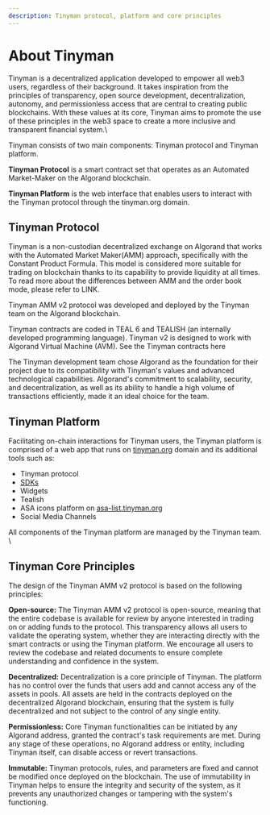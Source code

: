 ```yaml
---
description: Tinyman protocol, platform and core principles
---
```


# About Tinyman

Tinyman is a decentralized application developed to empower all web3 users, regardless of their background. It takes inspiration from the principles of transparency, open source development, decentralization, autonomy, and permissionless access that are central to creating public blockchains. With these values at its core, Tinyman aims to promote the use of these principles in the web3 space to create a more inclusive and transparent financial system.\


Tinyman consists of two main components: Tinyman protocol and Tinyman platform.&#x20;

**Tinyman Protocol** is a smart contract set that operates as an Automated Market-Maker on the Algorand blockchain.&#x20;

**Tinyman Platform** is the web interface that enables users to interact with the Tinyman protocol through the tinyman.org domain.&#x20;

## Tinyman Protocol

Tinyman is a non-custodian decentralized exchange on Algorand that works with the Automated Market Maker(AMM) approach, specifically with the Constant Product Formula. This model is considered more suitable for trading on blockchain thanks to its capability to provide liquidity at all times. To read more about the differences between AMM and the order book mode, please refer to LINK.

Tinyman AMM v2 protocol was developed and deployed by the Tinyman team on the Algorand blockchain.

Tinyman contracts are coded in TEAL 6 and TEALISH (an internally developed programming language). Tinyman v2 is designed to work with Algorand Virtual Machine (AVM). See the Tinyman contracts here

The Tinyman development team chose Algorand as the foundation for their project due to its compatibility with Tinyman's values and advanced technological capabilities. Algorand's commitment to scalability, security, and decentralization, as well as its ability to handle a high volume of transactions efficiently, made it an ideal choice for the team.

## Tinyman Platform

Facilitating on-chain interactions for Tinyman users, the Tinyman platform is comprised of a web app that runs on [tinyman.org](https://tinyman.org) domain and its additional tools such as:

* Tinyman protocol
* [SDKs](v2-integration/official-sdks.md)
* Widgets
* Tealish
* ASA icons platform on [asa-list.tinyman.org](https://asa-list.tinyman.org)
* Social Media Channels

All components of the Tinyman platform are managed by the Tinyman team.\
\


## Tinyman Core Principles

The design of the Tinyman AMM v2 protocol is based on the following principles:

**Open-source:** The Tinyman AMM v2 protocol is open-source, meaning that the entire codebase is available for review by anyone interested in trading on or adding funds to the protocol. This transparency allows all users to validate the operating system, whether they are interacting directly with the smart contracts or using the Tinyman platform. We encourage all users to review the codebase and related documents to ensure complete understanding and confidence in the system.

**Decentralized:** Decentralization is a core principle of Tinyman. The platform has no control over the funds that users add and cannot access any of the assets in pools. All assets are held in the contracts deployed on the decentralized Algorand blockchain, ensuring that the system is fully decentralized and not subject to the control of any single entity.

**Permissionless:** Core Tinyman functionalities can be initiated by any Algorand address, granted the contract's task requirements are met. During any stage of these operations, no Algorand address or entity, including Tinyman itself, can disable access or revert transactions.

**Immutable:** Tinyman protocols, rules, and parameters are fixed and cannot be modified once deployed on the blockchain. The use of immutability in Tinyman helps to ensure the integrity and security of the system, as it prevents any unauthorized changes or tampering with the system's functioning.
